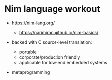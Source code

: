 # Nim language workout

* https://nim-lang.org/
  * https://narimiran.github.io/nim-basics/

* backed with C source-level translation:
  * portable
  * corporate/production friendly
  * applicable for low-end embedded systems
* metaprogramming
